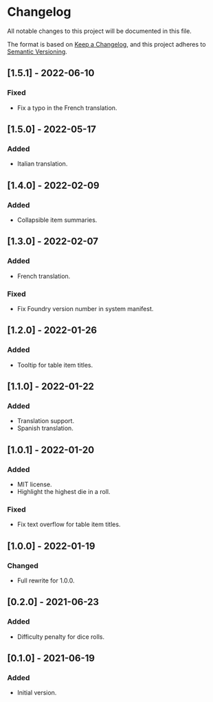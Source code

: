 # Changelog

All notable changes to this project will be documented in this file.

The format is based on [Keep a Changelog](https://keepachangelog.com/en/1.0.0/),
and this project adheres to [Semantic Versioning](https://semver.org/spec/v2.0.0.html).

## [1.5.1] - 2022-06-10
### Fixed
- Fix a typo in the French translation.

## [1.5.0] - 2022-05-17
### Added
- Italian translation.

## [1.4.0] - 2022-02-09
### Added
- Collapsible item summaries.

## [1.3.0] - 2022-02-07
### Added
- French translation.

### Fixed
- Fix Foundry version number in system manifest.

## [1.2.0] - 2022-01-26
### Added
- Tooltip for table item titles.

## [1.1.0] - 2022-01-22
### Added
- Translation support.
- Spanish translation.

## [1.0.1] - 2022-01-20
### Added
- MIT license.
- Highlight the highest die in a roll.

### Fixed
- Fix text overflow for table item titles.

## [1.0.0] - 2022-01-19
### Changed
- Full rewrite for 1.0.0.

## [0.2.0] - 2021-06-23
### Added
- Difficulty penalty for dice rolls.

## [0.1.0] - 2021-06-19
### Added
- Initial version.
